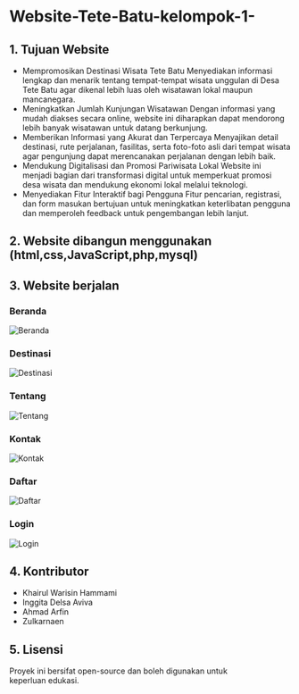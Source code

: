 # Website-Tete-Batu-kelompok-1-
## 1. Tujuan Website
* Mempromosikan Destinasi Wisata Tete Batu
Menyediakan informasi lengkap dan menarik tentang tempat-tempat wisata unggulan di Desa Tete Batu agar dikenal lebih luas oleh wisatawan lokal maupun mancanegara.
* Meningkatkan Jumlah Kunjungan Wisatawan
Dengan informasi yang mudah diakses secara online, website ini diharapkan dapat mendorong lebih banyak wisatawan untuk datang berkunjung.
* Memberikan Informasi yang Akurat dan Terpercaya
Menyajikan detail destinasi, rute perjalanan, fasilitas, serta foto-foto asli dari tempat wisata agar pengunjung dapat merencanakan perjalanan dengan lebih baik.
* Mendukung Digitalisasi dan Promosi Pariwisata Lokal
Website ini menjadi bagian dari transformasi digital untuk memperkuat promosi desa wisata dan mendukung ekonomi lokal melalui teknologi.
* Menyediakan Fitur Interaktif bagi Pengguna
Fitur pencarian, registrasi, dan form masukan bertujuan untuk meningkatkan keterlibatan pengguna dan memperoleh feedback untuk pengembangan lebih lanjut.

## 2. Website dibangun menggunakan (html,css,JavaScript,php,mysql)

## 3. Website berjalan
### Beranda
![Beranda](tete_batu/img/Web%20berjalan/Beranda.png)

### Destinasi
![Destinasi](tete_batu/img/Web%20berjalan/Destinasi.png)

### Tentang
![Tentang](tete_batu/img/Web%20berjalan/Tentang.png)

### Kontak
![Kontak](tete_batu/img/Web%20berjalan/Kontak.png)

### Daftar
![Daftar](tete_batu/img/Web%20berjalan/Daftar.png)

### Login
![Login](tete_batu/img/Web%20berjalan/Login.png)

## 4. Kontributor
* Khairul Warisin Hammami
* Inggita Delsa Aviva
* Ahmad Arfin
* Zulkarnaen

## 5. Lisensi
Proyek ini bersifat open-source dan boleh digunakan untuk keperluan edukasi.
